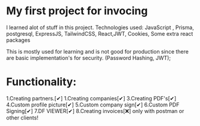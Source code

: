 # My first project for invocing

I learned alot of stuff in this project.
Technologies used: JavaScript , Prisma, postgresql, ExpressJS, TailwindCSS, React,JWT, Cookies, Some extra react packages

This is mostly used for learning and is not good for production since there are basic implementation's for security. (Password Hashing, JWT);


# Functionality:
1.Creating partners.[✔]
1.Creating companies[✔]
3.Creating PDF's[✔]
4.Custom profile picture[✔]
5.Custom company sign[✔]
6.Custom PDF Signing[✔]
7.DF VIEWER[✔]
8.Creating invoices[❌] only with postman or other clients! 
